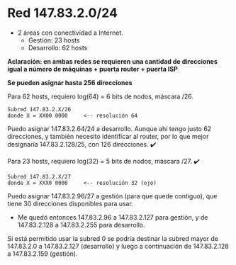 # Red 147.83.2.0/24

- 2 áreas con conectividad a Internet.
    - Gestión: 23 hosts
    - Desarrollo: 62 hosts

<b>Aclaración: en ambas redes se requieren una cantidad de direcciones igual a número de máquinas + puerta router + puerta ISP</b>

<b>Se pueden asignar hasta 256 direcciones</b>

Para 62 hosts, requiero log(64) = 6 bits de nodos, máscara /26.

    Subred 147.83.2.X/26
    donde X = XX00 0000     <-- resolución 64

Puedo asignar 147.83.2.64/24 a desarrollo. Aunque ahí tengo justo 62 direcciones, y también necesito identificar al router, por lo que mejor designaría 147.83.2.128/25, con 126 direcciones. ✔️

Para 23 hosts, requiero log(32) = 5 bits de nodos, máscara /27. ✔️

    Subred 147.83.2.X/27
    donde X = XXX0 0000     <-- resolución 32 (ojo)

Puedo asignar 147.83.2.96/27 a gestión (para que quede contiguo), que tiene 30 direcciones disponibles para usar.

- Me quedó entonces 147.83.2.96 a 147.83.2.127 para gestión, y de 147.83.2.128 a 147.83.2.255 para desarrollo.

Si está permitido usar la subred 0 se podría destinar la subred mayor de 147.83.2.0 a 147.83.2.127 (desarrollo) y luego a continuación de 147.83.2.128 a 147.83.2.159 (gestión).